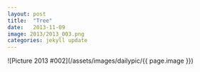 ```yaml
---
layout: post
title:  "Tree"
date:   2013-11-09
image: 2013/2013_003.png
categories: jekyll update
---
```



![Picture 2013 #002](/assets/images/dailypic/{{ page.image }})